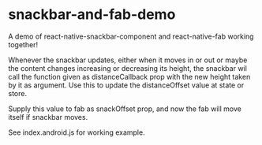# snackbar-and-fab-demo
A demo of react-native-snackbar-component and react-native-fab working together! 

Whenever the snackbar updates, either when it moves in or out or maybe the content changes increasing or decreasing its height, 
the snackbar wil call the function given as distanceCallback prop with the new height taken by it as argument. 
Use this to update the distanceOffset value at state or store.

Supply this value to fab as snackOffset prop, and now the fab will move itself if snackbar moves.

See index.android.js for working example.
